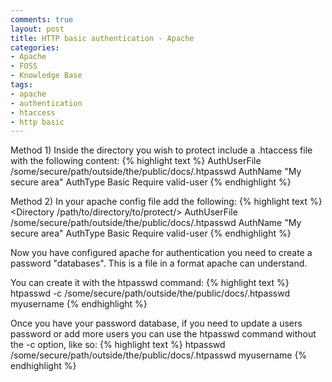 ```yaml
---
comments: true
layout: post
title: HTTP basic authentication - Apache
categories:
- Apache
- FOSS
- Knowledge Base
tags:
- apache
- authentication
- htaccess
- http basic
---
```


Method 1)
Inside the directory you wish to protect include a .htaccess file with the following content:
{% highlight text %}
AuthUserFile /some/secure/path/outside/the/public/docs/.htpasswd
AuthName "My secure area"
AuthType Basic
Require valid-user
{% endhighlight %}

Method 2)
In your apache config file add the following:
{% highlight text %}
<Directory /path/to/directory/to/protect/>
 AuthUserFile /some/secure/path/outside/the/public/docs/.htpasswd
 AuthName "My secure area"
 AuthType Basic
 Require valid-user
</Directory>
{% endhighlight %}

Now you have configured apache for authentication you need to create a password "databases". This is a file in a format apache can understand.

You can create it with the htpasswd command:
{% highlight text %}
htpasswd -c /some/secure/path/outside/the/public/docs/.htpasswd myusername
{% endhighlight %}

Once you have your password database, if you need to update a users password or add more users you can use the htpasswd command without the -c option, like so:
{% highlight text %}
htpasswd /some/secure/path/outside/the/public/docs/.htpasswd myusername
{% endhighlight %}
